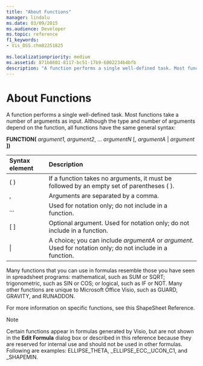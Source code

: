 ```yaml
---
title: "About Functions" 
manager: lindalu
ms.date: 03/09/2015
ms.audience: Developer
ms.topic: reference
f1_keywords:
- Vis_DSS.chm82251825
 
ms.localizationpriority: medium
ms.assetid: 871b8601-8117-bc51-17b9-6002234b4bfb
description: "A function performs a single well-defined task. Most functions take a number of arguments as input. Although the type and number of arguments depend on the function, all functions have the same general syntax:"
---
```


# About Functions

A function performs a single well-defined task. Most functions take a number of arguments as input. Although the type and number of arguments depend on the function, all functions have the same general syntax:
  
 **FUNCTION(** _argument1_, _argument2_, … _argumentN_ [, _argumentA_ | _argument_ **])**
  
|**Syntax element**|**Description**|
|:-----|:-----|
| ( )  <br/> | If a function takes no arguments, it must be followed by an empty set of parentheses ( ). |
| ,  <br/> | Arguments are separated by a comma. |
| ... | Used for notation only; do not include in a function. |
| [ ]  <br/> | Optional argument. Used for notation only; do not include in a function. |
| \|  <br/> | A choice; you can include  _argumentA_ or  _argument_. Used for notation only; do not include in a function. |

Many functions that you can use in formulas resemble those you have seen in spreadsheet programs: mathematical, such as SUM or SQRT; trigonometric, such as SIN or COS; or logical, such as IF or NOT. Many other functions are unique to Microsoft Office Visio, such as GUARD, GRAVITY, and RUNADDON.
  
For more information on specific functions, see this ShapeSheet Reference.
  
> [!NOTE]
> Certain functions appear in formulas generated by Visio, but are not shown in the **Edit Formula** dialog box or described in this reference because they are reserved for internal use and should not be used in other formulas. Following are examples: ELLIPSE_THETA, _ELLIPSE_ECC,_UCON_C1, and _SHAPEMIN.
  